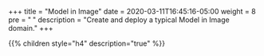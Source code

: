 +++
title = "Model in Image"
date = 2020-03-11T16:45:16-05:00
weight = 8
pre = "<b> </b>"
description = "Create and deploy a typical Model in Image domain."
+++

{{% children style="h4" description="true" %}}
